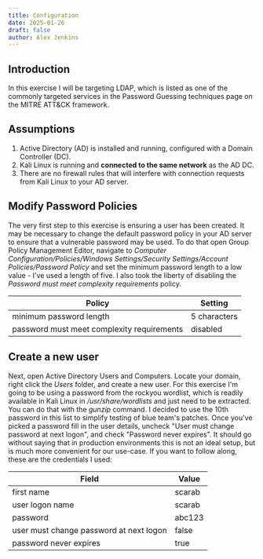 ```yaml
---
title: Configuration
date: 2025-01-26
draft: false
author: Alex Jenkins
---
```

## Introduction
In this exercise I will be targeting LDAP, which is listed as one of the commonly targeted services in the Password Guessing techniques page on the MITRE ATT&CK framework. 
## Assumptions
1. Active Directory (AD) is installed and running, configured with a Domain Controller (DC).
2. Kali Linux is running and **connected to the same network** as the AD DC.
3. There are no firewall rules that will interfere with connection requests from Kali Linux to your AD server.
## Modify Password Policies
The very first step to this exercise is ensuring a user has been created. It may be necessary to change the default password policy in your AD server to ensure that a vulnerable password may be used. To do that open Group Policy Management Editor, navigate to *Computer Configuration/Policies/Windows Settings/Security Settings/Account Policies/Password Policy* and set the minimum password length to a low value - I've used a length of five. I also took the liberty of disabling the *Password must meet complexity requirements* policy. 

| Policy                                     | Setting      |
| ------------------------------------------ | ------------ |
| minimum password length                    | 5 characters |
| password must meet complexity requirements | disabled     |

## Create a new user
Next, open Active Directory Users and Computers. Locate your domain, right click the *Users* folder, and create a new user. For this exercise I'm going to be using a password from the rockyou wordlist, which is readily available in Kali Linux in */usr/share/wordlists* and just need to be extracted. You can do that with the *gunzip* command. I decided to use the 10th password in this list to simplify testing of blue team's patches. Once you've picked a password fill in the user details, uncheck "User must change password at next logon", and check "Password never expires". It should go without saying that in production environments this is not an ideal setup, but is much more convenient for our use-case. If you want to follow along, these are the credentials I used:

| Field                                   | Value  |
| --------------------------------------- | ------ |
| first name                              | scarab |
| user logon name                         | scarab |
| password                                | abc123 |
| user must change password at next logon | false  |
| password never expires                  | true   |
